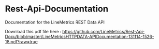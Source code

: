 Rest-Api-Documentation
=============

Documentation for the LineMetrics REST Data API

Download this pdf file here : https://github.com/LineMetrics/Rest-Api-Docu/blob/master/LineMetricsHTTPDATA-APIDocumentation-131114-1526-18.pdf?raw=true 
